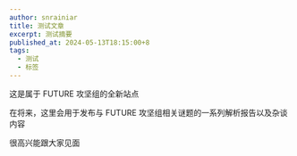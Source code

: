 ```yaml
---
author: snrainiar
title: 测试文章
excerpt: 测试摘要
published_at: 2024-05-13T18:15:00+8
tags:
  - 测试
  - 标签
---
```


这是属于 FUTURE 攻坚组的全新站点

在将来，这里会用于发布与 FUTURE 攻坚组相关谜题的一系列解析报告以及杂谈内容

很高兴能跟大家见面

